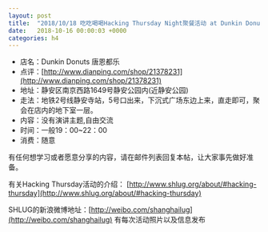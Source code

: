 ```yaml
---
layout: post
title:  "2018/10/18 吃吃喝喝Hacking Thursday Night聚餐活动 at Dunkin Donuts"
date:   2018-10-16 00:00:03 +0000
categories: h4
---
```

- 店名：Dunkin Donuts 唐恩都乐
- 点评：[http://www.dianping.com/shop/21378231](http://www.dianping.com/shop/21378231)
- 地址：静安区南京西路1649号静安公园内(近静安公园)
- 走法：地铁2号线静安寺站，5号口出来，下沉式广场东边上来，直走即可，聚会在店内的地下室一层。
- 内容：没有演讲主题,自由交流
- 时间：一般19：00~22：00
- 消费：随意

有任何想学习或者愿意分享的内容，请在邮件列表回复本帖，让大家事先做好准备。

有关Hacking Thursday活动的介绍：
[http://www.shlug.org/about/#hacking-thursday](http://www.shlug.org/about/#hacking-thursday)

SHLUG的新浪微博地址：[http://weibo.com/shanghailug](http://weibo.com/shanghailug) 有每次活动照片以及信息发布


